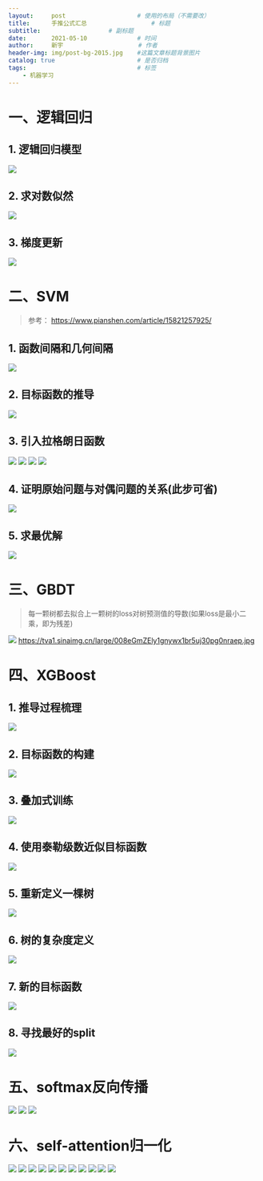 ```yaml
---
layout:     post                    # 使用的布局（不需要改）
title:      手推公式汇总  			    # 标题 
subtitle:     				# 副标题
date:       2021-05-10              # 时间
author:     新宇                     # 作者
header-img: img/post-bg-2015.jpg    #这篇文章标题背景图片
catalog: true                       # 是否归档
tags:                               # 标签
    - 机器学习
---
```

# 一、逻辑回归
## 1. 逻辑回归模型
![](https://tva1.sinaimg.cn/large/008i3skNly1gqtmb05aeqj30ie049dg3.jpg)
## 2. 求对数似然
![](https://tva1.sinaimg.cn/large/008i3skNly1gqtmbltyrtj30lw0cnq4y.jpg)
## 3. 梯度更新
![](https://tva1.sinaimg.cn/large/008i3skNly1gqtmi2mqxwj31240a443t.jpg)

# 二、SVM
> 参考： https://www.pianshen.com/article/15821257925/
 
## 1. 函数间隔和几何间隔
![](https://tva1.sinaimg.cn/large/008i3skNly1gqtndrmkkhj312y0rwk2y.jpg)
## 2. 目标函数的推导
![](https://tva1.sinaimg.cn/large/008i3skNly1gqtnedkq6pj313o0p6wnr.jpg)
## 3. 引入拉格朗日函数
![](https://tva1.sinaimg.cn/large/008i3skNly1gqtnhy8mv5j30mg0ammzf.jpg)
![](https://tva1.sinaimg.cn/large/008i3skNly1gqtnj4njdnj30lh02v74v.jpg)
![](https://tva1.sinaimg.cn/large/008i3skNly1gqtnlr4mf0j30lq059t9t.jpg)
![](https://tva1.sinaimg.cn/large/008i3skNly1gqtnoxe3tbj30l104dgmf.jpg)
## 4. 证明原始问题与对偶问题的关系(此步可省)
![](https://tva1.sinaimg.cn/large/008i3skNly1gqtnr2uomaj30ly0bmtb6.jpg)
## 5. 求最优解
![](https://tva1.sinaimg.cn/large/008i3skNly1gqtnt2rifyj30xu0u0hdt.jpg)

# 三、GBDT
> 每一颗树都去拟合上一颗树的loss对树预测值的导数(如果loss是最小二乘，即为残差)

![](https://tva1.sinaimg.cn/large/008i3skNly1gqw0e9czvqj30u80kbh6w.jpg)
https://tva1.sinaimg.cn/large/008eGmZEly1gnywx1br5uj30pg0nraep.jpg

# 四、XGBoost
## 1. 推导过程梳理
![](https://tva1.sinaimg.cn/large/008i3skNly1gquxzd6qupj30q805ogov.jpg)
## 2. 目标函数的构建
![](https://tva1.sinaimg.cn/large/008i3skNly1gquxzygeavj30s30en0z1.jpg)
## 3. 叠加式训练
![](https://tva1.sinaimg.cn/large/008i3skNly1gquy0929stj30s80eo49k.jpg)
## 4. 使用泰勒级数近似目标函数
![](https://tva1.sinaimg.cn/large/008i3skNly1gquy0ixjhaj30so0es4a4.jpg)
## 5. 重新定义一棵树
![](https://tva1.sinaimg.cn/large/008i3skNly1gquy1bk0mnj30ss0evgts.jpg)
## 6. 树的复杂度定义
![](https://tva1.sinaimg.cn/large/008i3skNly1gquy1j20h5j30s60c70x8.jpg)
## 7. 新的目标函数
![](https://tva1.sinaimg.cn/large/008i3skNly1gquy1yige7j30sr0f5n8q.jpg)
## 8. 寻找最好的split
![](https://tva1.sinaimg.cn/large/008i3skNly1gquy25sbs7j30s00c3472.jpg)

# 五、softmax反向传播
![](https://tva1.sinaimg.cn/large/008i3skNly1gqw1qvrcjij30rc0cy0u7.jpg)
![](https://tva1.sinaimg.cn/large/008i3skNly1gqw1r7cvenj30rc0hntbg.jpg)
![](https://tva1.sinaimg.cn/large/008i3skNly1gqw1rjndsaj30rp0a5gna.jpg)

# 六、self-attention归一化
![](https://tva1.sinaimg.cn/large/008i3skNly1gqw1ukjbvjj30lw0d0q5m.jpg)
![](https://tva1.sinaimg.cn/large/008i3skNly1gqw1utr9bnj30lh0htn08.jpg)
![](https://tva1.sinaimg.cn/large/008i3skNly1gqw1v0hlpbj30l60lk0uu.jpg)
![](https://tva1.sinaimg.cn/large/008i3skNly1gqw1v8ipzvj30lp0c1ta0.jpg)
![](https://tva1.sinaimg.cn/large/008i3skNly1gqw1vfkyizj30l30fy75t.jpg)
![](https://tva1.sinaimg.cn/large/008i3skNly1gqw1vn8hyyj30m00f20u0.jpg)
![](https://tva1.sinaimg.cn/large/008i3skNly1gqw1vue7ozj30ld0huq58.jpg)
![](https://tva1.sinaimg.cn/large/008i3skNly1gqw1w1h25gj30lp0dataf.jpg)
![](https://tva1.sinaimg.cn/large/008i3skNly1gqw1wa5hfqj30lp0kljut.jpg)
![](https://tva1.sinaimg.cn/large/008i3skNly1gqw1whfa1jj30lt0lr0uq.jpg)
![](https://tva1.sinaimg.cn/large/008i3skNly1gqw1wq9opxj30lv0i9juv.jpg)